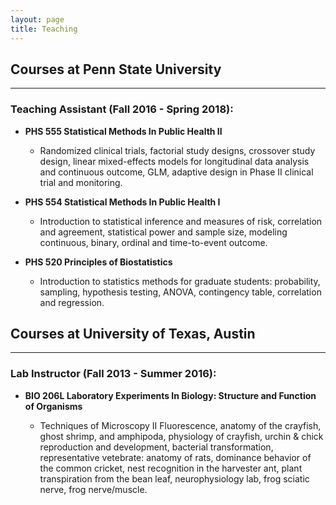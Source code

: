 ```yaml
---
layout: page
title: Teaching
---
```





## Courses at Penn State University
------------------------------------------------------
### Teaching Assistant (Fall 2016 - Spring 2018):

- **PHS 555 Statistical Methods In Public Health II**

  - Randomized clinical trials, factorial study designs, crossover study design, linear mixed-effects models for longitudinal data analysis and continuous outcome, GLM, adaptive design in Phase II clinical trial and monitoring.
  
- **PHS 554 Statistical Methods In Public Health I**

  - Introduction to statistical inference and measures of risk, correlation and agreement, statistical power and sample size, modeling continuous, binary, ordinal and time-to-event outcome.
  
- **PHS 520 Principles of Biostatistics** 

  - Introduction to statistics methods for graduate students: probability, sampling, hypothesis testing, ANOVA, contingency table, correlation and regression.
  
## Courses at University of Texas, Austin
------------------------------------------------------
### Lab Instructor (Fall 2013 - Summer 2016):
- **BIO 206L Laboratory Experiments In Biology: Structure and Function of Organisms**

  - Techniques of Microscopy II Fluorescence, anatomy of the crayfish, ghost shrimp, and amphipoda, physiology of crayfish, urchin & chick reproduction and development, bacterial transformation, representative vetebrate: anatomy of rats, dominance behavior of the common cricket, nest recognition in the harvester ant, plant transpiration from the bean leaf, neurophysiology lab, frog sciatic nerve, frog nerve/muscle.


